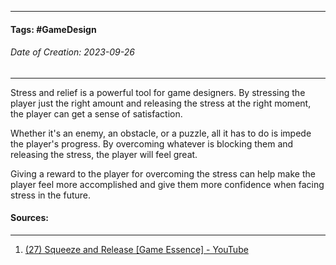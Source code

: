__________________________________________________________________________
#### **Tags:** #GameDesign 
###### *Date of Creation: 2023-09-26*
__________________________________________________________________________

Stress and relief is a powerful tool for game designers. By stressing the player just the right amount and releasing the stress at the right moment, the player can get a sense of satisfaction. 

Whether it's an enemy, an obstacle, or a puzzle, all it has to do is impede the player's progress. By overcoming whatever is blocking them and releasing the stress, the player will feel great.

Giving a reward to the player for overcoming the stress can help make the player feel more accomplished and give them more confidence when facing stress in the future.
#### Sources:
__________________________________________________________________________
1. [(27) Squeeze and Release [Game Essence] - YouTube](https://www.youtube.com/watch?v=TYh5SJb5gWk&list=PLgKCjZ2WsVLSllvUzbkHIQurVIJdhAQ4m&index=9&ab_channel=MasahiroSakuraionCreatingGames)